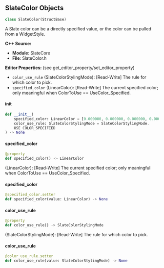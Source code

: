 ## SlateColor Objects

```python
class SlateColor(StructBase)
```

A Slate color can be a directly specified value, or the color can be pulled from a WidgetStyle.

**C++ Source:**

- **Module**: SlateCore
- **File**: SlateColor.h

**Editor Properties:** (see get_editor_property/set_editor_property)

- ``color_use_rule`` (SlateColorStylingMode):  [Read-Write] The rule for which color to pick.
- ``specified_color`` (LinearColor):  [Read-Write] The current specified color; only meaningful when ColorToUse == UseColor_Specified.

<a id="unreal.SlateColor.__init__"></a>

#### __init__

```python
def __init__(
    specified_color: LinearColor = [0.000000, 0.000000, 0.000000, 0.000000],
    color_use_rule: SlateColorStylingMode = SlateColorStylingMode.
    USE_COLOR_SPECIFIED
) -> None
```

<a id="unreal.SlateColor.specified_color"></a>

#### specified_color

```python
@property
def specified_color() -> LinearColor
```

(LinearColor):  [Read-Write] The current specified color; only meaningful when ColorToUse == UseColor_Specified.

<a id="unreal.SlateColor.specified_color"></a>

#### specified_color

```python
@specified_color.setter
def specified_color(value: LinearColor) -> None
```

<a id="unreal.SlateColor.color_use_rule"></a>

#### color_use_rule

```python
@property
def color_use_rule() -> SlateColorStylingMode
```

(SlateColorStylingMode):  [Read-Write] The rule for which color to pick.

<a id="unreal.SlateColor.color_use_rule"></a>

#### color_use_rule

```python
@color_use_rule.setter
def color_use_rule(value: SlateColorStylingMode) -> None
```

<a id="unreal.Margin"></a>